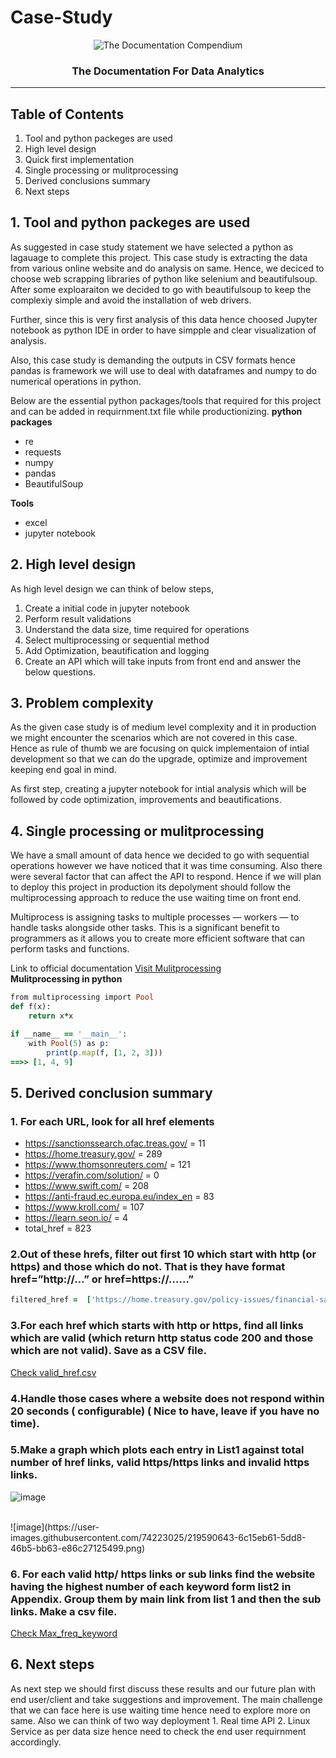 # Case-Study
<p align="center">
 <img src="https://i.imgur.com/rSyq3MW.png" alt="The Documentation Compendium"></a>
</p>

<h3 align="center">The Documentation For Data Analytics</h3>

---

## Table of Contents
1. Tool and python packeges are used
2. High level design
3. Quick first implementation
4. Single processing or mulitprocessing
5. Derived conclusions summary
6. Next steps


## 1. Tool and python packeges are used
As suggested in case study statement we have selected a python as lagauage to complete this project. This case study is extracting the data from various online website and do analysis on same. Hence, we deciced to choose web scrapping libraries of python like selenium and beautifulsoup. After some exploaraiton we decided to go with beautifulsoup to keep the complexiy simple and avoid the installation of web drivers.

Further, since this is very first analysis of this data hence choosed Jupyter notebook as python IDE in order to have simpple and clear visualization of analysis.

Also, this case study is demanding the outputs in CSV formats hence pandas is framework we will use to deal with dataframes and numpy to do numerical operations in python.

Below are the essential python packages/tools that required for this project and can be added in requirnment.txt file while productionizing.
<strong>python packages </strong>
- re
- requests
- numpy
- pandas
- BeautifulSoup

<strong>Tools </strong>
- excel
- jupyter notebook

## 2. High level design
As high level design we can think of below steps,
1. Create a initial code in jupyter notebook
2. Perform result validations
3. Understand the data size, time required for operations
4. Select multiprocessing or sequential method
5. Add Optimization, beautification and logging 
6. Create an API which will take inputs from front end and answer the below questions.

## 3. Problem complexity
As the given case study is of medium level complexity and it in production we might encounter the scenarios which are not covered in this case. Hence as rule of thumb we are focusing on quick implementaion of intial development so that we can do the upgrade, optimize and improvement keeping end goal in mind.

As first step, creating a jupyter notebook for intial analysis which will be followed by code optimization, improvements and beautifications.

## 4. Single processing or mulitprocessing
We have a small amount of data hence we decided to go with sequential operations however we have noticed that it was time consuming. Also there were several factor that can affect the API to respond. Hence if we will plan to deploy this project in production its depolyment should follow the multiprocessing approach to reduce the use waiting time on front end. 

Multiprocess is assigning tasks to multiple processes — workers — to handle tasks alongside other tasks. This is a significant benefit to programmers as it allows you to create more efficient software that can perform tasks and functions.

Link to official documentation <a href="https://docs.python.org/3/library/multiprocessing.html">Visit Mulitprocessing</a>
<br>
<Strong>Mulitprocessing in python</Strong>
```ruby
from multiprocessing import Pool
def f(x):
    return x*x

if __name__ == '__main__':
    with Pool(5) as p:
        print(p.map(f, [1, 2, 3]))
==>> [1, 4, 9]
```

## 5. Derived conclusion summary 
### 1. For each URL, look for all href elements
- https://sanctionssearch.ofac.treas.gov/  =  11
- https://home.treasury.gov/  =  289
- https://www.thomsonreuters.com/  =  121
- https://verafin.com/solution/  =  0
- https://www.swift.com/  =  208
- https://anti-fraud.ec.europa.eu/index_en  =  83
- https://www.kroll.com/  =  107
- https://learn.seon.io/  =  4
- total_href =  823

### 2.Out of these hrefs, filter out first 10 which start with http (or https) and those which do not. That is they have format href=”http://…” or href=https://......”
```ruby
filtered_href =  ['https://home.treasury.gov/policy-issues/financial-sanctions/consolidated-sanctions-list-data-files', 'https://home.treasury.gov/policy-issues/financial-sanctions/faqs/287', 'https://home.treasury.gov/policy-issues/financial-sanctions/specially-designated-nationals-list-data-formats-data-schemas', 'https://home.treasury.gov/policy-issues/financial-sanctions/specially-designated-nationals-list-sdn-list/program-tag-definitions-for-ofac-sanctions-lists', 'https://home.treasury.gov/policy-issues/office-of-foreign-assets-control-sanctions-programs-and-information', 'http://www.usajobs.gov/', 'https://home.treasury.gov/subfooter/site-policies-and-notices', 'https://www.irs.gov/forms-pubs/about-form-941', 'https://home.treasury.gov/utility/languages/alrbyt-arabic', 'https://www.treasury.gov/auctions/irs/index.html']
```
### 3.For each href which starts with http or https, find all links which are valid (which return http status code 200 and those which are not valid). Save as a CSV file.
<a href="https://github.com/ShubhPatil95/Case-Study/blob/main/valid_href.csv"> Check valid_href.csv </a>

### 4.Handle those cases where a website does not respond within 20 seconds ( configurable) ( Nice to have, leave if you have no time).
<a href="https://github.com/ShubhPatil95/Case-Study/blob/main/valid_href_timeout.csv"> </a>

### 5.Make a graph which plots each entry in List1 against total number of href links, valid https/https links and invalid https links.
![image](https://user-images.githubusercontent.com/74223025/219590359-6fd7e44e-e73c-4289-b635-402a8b508640.png)

<br>
![image](https://user-images.githubusercontent.com/74223025/219590643-6c15eb61-5dd8-46b5-bb63-e86c27125499.png)

### 6. For each valid http/ https links or sub links find the website having the highest number of each keyword form list2 in Appendix. Group them by main link from list 1 and then the sub links. Make a csv file.
<a href="https://github.com/ShubhPatil95/Case-Study/blob/main/Max_freq_keyword.csv" > Check Max_freq_keyword </a>

## 6. Next steps
As next step we should first discuss these results and our future plan with end user/client and take suggestions and improvement. The main challenge that we can face here is use waiting time hence need to explore more on same. Also we can think of two way deployment 1. Real time API 2. Linux Service as per data size hence need to check the end user requirnment accordingly.  
